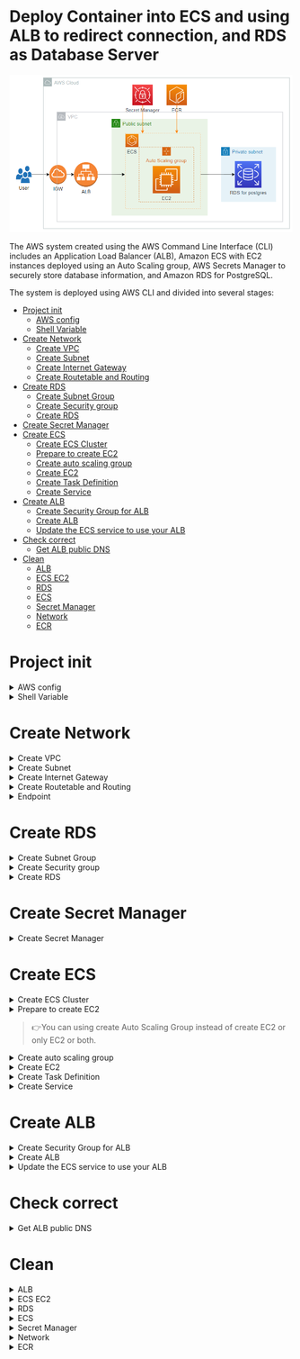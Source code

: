 **Deploy Container into ECS and using ALB to redirect connection, and RDS as Database Server**
===

![Architecture](architect.png)

The AWS system created using the AWS Command Line Interface (CLI) includes an Application Load Balancer (ALB), Amazon ECS with EC2 instances deployed using an Auto Scaling group, AWS Secrets Manager to securely store database information, and Amazon RDS for PostgreSQL.

The system is deployed using AWS CLI and divided into several stages:
- [Project init](#project-init)
  * [AWS config](#aws-config)
  * [Shell Variable](#shell-variable)
- [Create Network](#create-network)
  * [Create VPC](#create-vpc)
  * [Create Subnet](#create-subnet)
  * [Create Internet Gateway](#create-internet-gateway)
  * [Create Routetable and Routing](#create-routetable-and-routing)
- [Create RDS](#create-rds)
  * [Create Subnet Group](#create-subnet-group)
  * [Create Security group](#create-security-group)
  * [Create RDS](#create-rds-1)
- [Create Secret Manager](#create-secret-manager)
- [Create ECS](#create-ecs)
  * [Create ECS Cluster](#create-ecs-cluster)
  * [Prepare to create EC2](#prepare-to-create-ec2)
  * [Create auto scaling group](#create-auto-scaling-group)
  * [Create EC2](#create-ec2)
  * [Create Task Definition](#create-task-definition)
  * [Create Service](#create-service)
- [Create ALB](#create-alb)
  * [Create Security Group for ALB](#create-security-group-for-alb)
  * [Create ALB](#create-alb-1)
  * [Update the ECS service to use your ALB](#update-the-ecs-service-to-use-your-alb)
- [Check correct](#check-correct)
  * [Get ALB public DNS](#get-alb-public-dns)
- [Clean](#clean)
  * [ALB](#alb)
  * [ECS EC2](#ecs-ec2)
  * [RDS](#rds)
  * [ECS](#ecs)
  * [Secret Manager](#secret-manager)
  * [Network](#network)
  * [ECR](#ecr)

# Project init

<details>
<summary>AWS config</summary>

## AWS config
```shell
sudo apt update -y
sudo apt install jq awscli -y
cat <<EOF | tee ~/.aws/config
[default]
region = ap-southeast-1
output = json
EOF
cat <<EOF | tee ~/.aws/credentials
[default]
aws_access_key_id = abc
aws_secret_access_key = abc
EOF
# -> Add credential to ~/.aws/credentials file or using `aws configure` command
```
</details>

<details>
<summary>Shell Variable</summary>

## Shell Variable
```shell
# project
project=aws-container-deploy-2-ecs
project2=Deploy2ECS
# global architect
region=ap-southeast-1
az_01=ap-southeast-1a
az_02=ap-southeast-1b
az_03=ap-southeast-1c
# tags
tags='[{"key":"purpose", "value":"test"}, {"key":"project", "value":"aws-container-deploy"}, {"key":"author", "value":"pthach"}]'
tags2='[{"Key":"purpose", "Value":"test"}, {"Key":"project", "Value":"aws-container-deploy"}, {"Key":"author", "Value":"pthach"}]'
tagspec='{Key=purpose,Value=test},{Key=project,Value=aws-container-deploy},{Key=author,Value=pthach}]'
# Identity
aws_account_id=$(aws sts get-caller-identity --query 'Account' --output text)
ecs_task_backend_image=$aws_account_id.dkr.ecr.$region.amazonaws.com/backend-container:latest
# network
vpc_cidr=10.1.0.0/16
pubsubnet1_cidr=10.1.0.0/20
pubsubnet2_cidr=10.1.16.0/20
pubsubnet3_cidr=10.1.32.0/20
prisubnet1_cidr=10.1.128.0/20
prisubnet2_cidr=10.1.144.0/20
prisubnet3_cidr=10.1.160.0/20
```
</details>

# Create Network

<details>
<summary>Create VPC</summary>

## Create VPC
```shell
vpc_name=$project2-vpc
# Create VPC and Enable dns-hostname feature in vpc
vpc_id=$(aws ec2 create-vpc \
    --cidr-block $vpc_cidr \
    --region $region \
    --tag-specifications `echo 'ResourceType=vpc,Tags=[{Key=Name,Value='$vpc_name'},'$tagspec` \
    --output text \
    --query 'Vpc.VpcId')

aws ec2 modify-vpc-attribute \
    --vpc-id $vpc_id \
    --enable-dns-hostnames '{"Value": true}'

echo $vpc_id
```
</details>

<details>
<summary>Create Subnet</summary>

## Create Subnet
```shell
pubsubnet1_name=$project2-pubsubnet-$az_01
pubsubnet2_name=$project2-pubsubnet-$az_02
pubsubnet3_name=$project2-pubsubnet-$az_03
prisubnet1_name=$project2-prisubnet-$az_01
prisubnet2_name=$project2-prisubnet-$az_02
prisubnet3_name=$project2-prisubnet-$az_03
# Create subnet
subnet_public_1=$(aws ec2 create-subnet \
    --availability-zone $az_01 \
    --cidr-block $pubsubnet1_cidr \
    --tag-specifications `echo 'ResourceType=subnet,Tags=[{Key=Name,Value='$pubsubnet1_name'},'$tagspec` \
    --vpc-id $vpc_id | jq -r '.Subnet.SubnetId')

subnet_public_2=$(aws ec2 create-subnet \
    --availability-zone $az_02 \
    --cidr-block $pubsubnet2_cidr \
    --tag-specifications `echo 'ResourceType=subnet,Tags=[{Key=Name,Value='$pubsubnet2_name'},'$tagspec` \
    --vpc-id $vpc_id | jq -r '.Subnet.SubnetId')

subnet_public_3=$(aws ec2 create-subnet \
    --availability-zone $az_03 \
    --cidr-block $pubsubnet3_cidr \
    --tag-specifications `echo 'ResourceType=subnet,Tags=[{Key=Name,Value='$pubsubnet3_name'},'$tagspec` \
    --vpc-id $vpc_id | jq -r '.Subnet.SubnetId')

subnet_private_1=$(aws ec2 create-subnet \
    --availability-zone $az_01 \
    --cidr-block $prisubnet1_cidr \
    --tag-specifications `echo 'ResourceType=subnet,Tags=[{Key=Name,Value='$prisubnet1_name'},'$tagspec` \
    --vpc-id $vpc_id | jq -r '.Subnet.SubnetId')

subnet_private_2=$(aws ec2 create-subnet \
    --availability-zone $az_02 \
    --cidr-block $prisubnet2_cidr \
    --tag-specifications `echo 'ResourceType=subnet,Tags=[{Key=Name,Value='$prisubnet2_name'},'$tagspec` \
    --vpc-id $vpc_id | jq -r '.Subnet.SubnetId')

subnet_private_3=$(aws ec2 create-subnet \
    --availability-zone $az_03 \
    --cidr-block $prisubnet3_cidr \
    --tag-specifications `echo 'ResourceType=subnet,Tags=[{Key=Name,Value='$prisubnet3_name'},'$tagspec` \
    --vpc-id $vpc_id | jq -r '.Subnet.SubnetId')

echo $subnet_public_1
echo $subnet_public_2
echo $subnet_public_3
echo $subnet_private_1
echo $subnet_private_2
echo $subnet_private_3
```
</details>

<details>
<summary>Create Internet Gateway</summary>

## Create Internet Gateway
```shell
igw_name=$project2-igw
# Create Internet Gateway
gateway_id=$(aws ec2 create-internet-gateway \
    --region $region \
    --tag-specifications `echo 'ResourceType=internet-gateway,Tags=[{Key=Name,Value='$igw_name'},'$tagspec` \
    --output text \
    --query 'InternetGateway.InternetGatewayId')

aws ec2 attach-internet-gateway \
    --vpc-id $vpc_id \
    --internet-gateway-id $gateway_id

echo $gateway_id
```
</details>

<details>
<summary>Create Routetable and Routing</summary>

## Create Routetable and Routing
```shell
rtb_name=$project2-rtb
# Create Route table
rtb_public_id=$(aws ec2 create-route-table \
    --tag-specifications `echo 'ResourceType=route-table,Tags=[{Key=Name,Value='$rtb_name'},'$tagspec` \
    --vpc-id $vpc_id | jq -r '.RouteTable.RouteTableId')

aws ec2 create-route \
    --route-table-id $rtb_public_id \
    --destination-cidr-block 0.0.0.0/0 \
    --gateway-id $gateway_id

# Associate each public subnet with the public route table
aws ec2 associate-route-table \
    --subnet-id $subnet_public_1 \
    --route-table-id $rtb_public_id

aws ec2 associate-route-table \
    --subnet-id $subnet_public_2 \
    --route-table-id $rtb_public_id

aws ec2 associate-route-table \
    --subnet-id $subnet_public_3 \
    --route-table-id $rtb_public_id

echo $rtb_public_id
```
</details>

<details>
<summary>Endpoint</summary>

```shell
com.amazonaws.$region.s3
com.amazonaws.$region.ecr.dkr
com.amazonaws.$region.ecr.api
com.amazonaws.$region.ecs
com.amazonaws.$region.ecs-agent
com.amazonaws.$region.ecs-telemetry
com.amazonaws.$region.ssm
com.amazonaws.$region.secretsmanager
```
</details>

# Create RDS

<details>
<summary>Create Subnet Group</summary>

## Create Subnet Group
```shell
rds_subnet_group_name=$project2-subnet-group
rds_subnet_group_descript="Subnet Group for Postgres RDS"
rds_subnet1_id=$subnet_private_1
rds_subnet2_id=$subnet_private_2
# Create Subnet group
aws rds create-db-subnet-group \
    --db-subnet-group-name $rds_subnet_group_name \
    --db-subnet-group-description "$rds_subnet_group_descript" \
    --subnet-ids $rds_subnet1_id $rds_subnet2_id \
    --tags "$tags2"
```
</details>

<details>
<summary>Create Security group</summary>

## Create Security group
```shell
rds_sgr_name=$project2-rds-sgr
# Create Security Group
rds_sgr_id=$(aws ec2 create-security-group \
    --group-name $rds_sgr_name  \
    --description "Security group for RDS" \
    --tag-specifications `echo 'ResourceType=security-group,Tags=['$tagspec` \
    --vpc-id $vpc_id | jq -r '.GroupId')

aws ec2 authorize-security-group-ingress \
    --group-id $rds_sgr_id \
    --protocol tcp \
    --port 5432 \
    --cidr 0.0.0.0/0

echo $rds_sgr_id
```
</details>

<details>
<summary>Create RDS</summary>

## Create RDS
```shell
rds_name=$project2-rds
rds_db_name="example"
rds_db_username="postgres"
rds_db_password=$(cat db_password)
# Create RDS
aws rds create-db-instance \
    --db-instance-identifier $rds_name \
    --engine postgres \
    --db-name $rds_db_name \
    --db-instance-class db.t3.micro \
    --allocated-storage 20 \
    --master-username $rds_db_username \
    --master-user-password $rds_db_password \
    --storage-type gp2 \
    --no-enable-performance-insights \
    --availability-zone $az_01 \
    --db-subnet-group-name $rds_subnet_group_name \
    --vpc-security-group-ids $rds_sgr_id \
    --backup-retention-period 0 \
    --tags "$tags2"

aws rds wait db-instance-available \
    --db-instance-identifier $rds_name
```
</details>

# Create Secret Manager

<details>
<summary>Create Secret Manager</summary>

```shell
# Get RDS information
rds_address=$(aws rds describe-db-instances \
    --db-instance-identifier $rds_name \
    --query 'DBInstances[0].Endpoint.Address' \
    --output text)
echo $rds_address

secret_name=$project2-sm
secret_string=$(echo "{\"POSTGRES_HOST\":\"$rds_address\",\"POSTGRES_DB\":\"$rds_db_name\",\"POSTGRES_PASSWORD\":\"$rds_db_password\"}")
# Create SecretManager
aws secretsmanager create-secret \
    --name $secret_name \
    --description "To save database information" \
    --tags "$tags2" \
    --secret-string $secret_string
```
</details>

# Create ECS

<details>
<summary>Create ECS Cluster</summary>

## Create ECS Cluster
```shell
ecs_cluster_name=$project2-cluster
# Create ECS Cluster
aws ecs create-cluster \
    --cluster-name $ecs_cluster_name \
    --region $region \
    --tags "$tags"

# Check ECS Cluster created correctly
aws ecs list-clusters
```
</details>

<details>
<summary>Prepare to create EC2</summary>

## Prepare to create EC2
```shell
ecs_ec2_key_name=$(echo $project2-keypair)
ecs_ec2_sgr_name=$(echo $project2-ecs-sgr)
ecs_ec2_role_name=$(echo $project2-ecs-ec2-role)
# Create Keypair
aws ec2 create-key-pair \
    --key-name $ecs_ec2_key_name \
    --region $region \
    --tag-specifications `echo 'ResourceType=key-pair,Tags=['$tagspec` \
    --query 'KeyMaterial' \
    --output text > ./$ecs_ec2_key_name.pem

# Create Security Group
ecs_ec2_sgr_id=$(aws ec2 create-security-group \
    --group-name $ecs_ec2_sgr_name \
    --description "Security group for EC2 in ECS" \
    --tag-specifications `echo 'ResourceType=security-group,Tags=['$tagspec` \
    --vpc-id $vpc_id | jq -r '.GroupId')

aws ec2 authorize-security-group-ingress \
   --group-id $ecs_ec2_sgr_id \
   --protocol tcp \
   --port 8080 \
   --cidr 0.0.0.0/0

aws ec2 authorize-security-group-ingress \
   --group-id $ecs_ec2_sgr_id \
   --protocol tcp \
   --port 22 \
   --cidr 0.0.0.0/0

echo $ecs_ec2_sgr_id

# Create EC2 Role
aws iam create-role \
    --role-name $ecs_ec2_role_name \
    --assume-role-policy-document '{
        "Version": "2012-10-17",
        "Statement": [{
            "Effect": "Allow",
            "Principal": {
                "Service": ["ec2.amazonaws.com"]
            },
            "Action": ["sts:AssumeRole"]
        }]
    }' \
    --tags "$tags2"
    
aws iam attach-role-policy \
    --policy-arn arn:aws:iam::aws:policy/service-role/AmazonEC2ContainerServiceforEC2Role \
    --role-name $ecs_ec2_role_name

aws iam attach-role-policy \
    --policy-arn arn:aws:iam::aws:policy/AmazonSSMManagedInstanceCore \
    --role-name $ecs_ec2_role_name

aws iam create-instance-profile \
    --instance-profile-name $ecs_ec2_role_name

aws iam add-role-to-instance-profile \
    --instance-profile-name $ecs_ec2_role_name \
    --role-name $ecs_ec2_role_name

ecs_ec2_instanceprofile_arn=$(aws iam get-instance-profile \
    --instance-profile-name $ecs_ec2_role_name \
    --output text \
    --query 'InstanceProfile.Arn')

# Get ECS AMI ID
# [get ecs ami](https://docs.aws.amazon.com/AmazonECS/latest/developerguide/retrieve-ecs-optimized_AMI.html)
ecs_ec2_ami_id=$(aws ssm get-parameters \
    --names /aws/service/ecs/optimized-ami/amazon-linux-2/recommended \
    --region $region | jq -r '.Parameters[0].Value | fromjson.image_id')

echo $ecs_ec2_ami_id
```
</details>

> 👉You can using create Auto Scaling Group instead of create EC2 or only EC2 or both.  

<details>
<summary>Create auto scaling group</summary>

## Create auto scaling group
```shell
ecs_ec2_template_name=$project2-ecs-ec2-template
ecs_ec2_autoscale_name=$project2-ecs-ec2-autoscale
ecs_ec2_instancetype=t3.medium
ecs_ec2_subnet_id=$subnet_public_1
ecs_ec2_userdata=$(cat <<EOF | openssl base64 -A
#!/bin/bash\necho ECS_CLUSTER=$ecs_cluster_name >> /etc/ecs/ecs.config
EOF
)
echo -e '#!/bin/bash\necho ECS_CLUSTER=$ecs_cluster_name >> /etc/ecs/ecs.config' | base64

# Create Launch template
cat <<EOF | tee ecs-ec2-launch-template.json
{
    "ImageId": "$ecs_ec2_ami_id",
    "InstanceType": "$ecs_ec2_instancetype",
    "IamInstanceProfile": {
        "Arn": "$ecs_ec2_instanceprofile_arn"
    },
    "NetworkInterfaces": [{
        "DeviceIndex": 0,
        "AssociatePublicIpAddress": true,
        "Groups": ["$ecs_ec2_sgr_id"],
        "SubnetId": "$ecs_ec2_subnet_id"
    }],
    "KeyName": "$ecs_ec2_key_name",
    "TagSpecifications": [{
        "ResourceType": "instance",
        "Tags": `echo '['$tagspec | sed 's/{/{"/g; s/}/"}/g; s/,/","/g; s/}","{/},{/g; s/=/":"/g'`
    }],
    "UserData": "`cat <<EOF | openssl base64 -A
#!/bin/bash
echo ECS_CLUSTER=$ecs_cluster_name >> /etc/ecs/ecs.config
EOF`"
}
EOF

# "
aws ec2 create-launch-template \
    --launch-template-name $ecs_ec2_template_name \
    --launch-template-data file://ecs-ec2-launch-template.json

# create Autoscaling group
aws autoscaling create-auto-scaling-group \
    --auto-scaling-group-name $ecs_ec2_autoscale_name \
    --launch-template '{"LaunchTemplateName":"'$ecs_ec2_template_name'"}' \
    --min-size 1 \
    --max-size 3 \
    --desired-capacity 1 \
    --tags "$tags2"
```
</details>

<details>
<summary>Create EC2</summary>

## Create EC2
```shell
ecs_ec2_subnet_id=$subnet_public_1
ecs_ec2_tag=$project2-ecs-ec2
# Create EC2
cat <<EOF | tee ecs-ec2-userdata.txt
#!/bin/bash
echo ECS_CLUSTER=`echo -n $ecs_cluster_name` >> /etc/ecs/ecs.config
EOF

ecs_ec2_id=$(aws ec2 run-instances \
    --image-id $ecs_ec2_ami_id \
    --count 1 \
    --instance-type t3.medium \
    --subnet-id $ecs_ec2_subnet_id \
    --key-name $ecs_ec2_key_name \
    --security-group-ids $ecs_ec2_sgr_id \
    --associate-public-ip-address \
    --user-data  file://ecs-ec2-userdata.txt \
    --tag-specifications `echo "ResourceType=instance,Tags=["$tagspec` | jq -r '.Instances[0].InstanceId')

aws ec2 associate-iam-instance-profile \
    --instance-id $ecs_ec2_id \
    --iam-instance-profile Name=$ecs_ec2_role_name

echo $ecs_ec2_id   
```
</details>

<details>
<summary>Create Task Definition</summary>

## Create Task Definition
```shell
# Get ARN of AWS secret manager
secret_arn=$(aws secretsmanager describe-secret --secret-id $secret_name --query 'ARN' --output text)

echo $secret_arn
# Create Task Definition role
ecs_task_role_name=$(echo $project2-ecs-task-role)
ecs_task_policy_name=ecs_task_policy
ecs_task_backend_name=$project2-backend-task
ecs_task_backend_image=$aws_account_id.dkr.ecr.$region.amazonaws.com/backend-container:latest
# Create EC2 Role
ecs_task_role_arn=$(aws iam create-role \
    --role-name $ecs_task_role_name \
    --assume-role-policy-document '{
        "Version": "2012-10-17",
        "Statement": [{
            "Effect": "Allow",
            "Principal": {
                "Service": "ecs-tasks.amazonaws.com"
            },
            "Action": ["sts:AssumeRole"]
        }]
    }' \
    --tags "$tags2" \
    --output text \
    --query 'Role.Arn')

cat <<EOF | tee ecs-task-role.json
{
  "Version": "2012-10-17",
  "Statement": [
    {
      "Effect": "Allow",
      "Action": [
        "ssm:GetParameters",
        "secretsmanager:GetSecretValue"
      ],
      "Resource": [
        "`echo $secret_arn`",
        "`echo $secret_arn`*"
      ]
    }
  ]
}
EOF

aws iam put-role-policy \
    --role-name $ecs_task_role_name \
    --policy-name $ecs_task_policy_name \
    --policy-document file://ecs-task-role.json

aws iam attach-role-policy \
    --policy-arn arn:aws:iam::aws:policy/AmazonEC2ContainerRegistryReadOnly \
    --role-name $ecs_task_role_name

ecs_task_role_arn=$(aws iam get-role \
    --role-name $ecs_task_role_name \
    --output text \
    --query 'Role.Arn')

# Content of task-definition
cat <<EOF | tee backend-definition.json
{
    "name": "$ecs_task_backend_name",
    "image": "$ecs_task_backend_image",
    "portMappings": [
        {
            "containerPort": 8080,
            "hostPort": 8080
        }
    ],
    "secrets" : [
        {
            "valueFrom" : "$secret_arn:POSTGRES_HOST::",
            "name" : "POSTGRES_HOST"
        },
        {
            "valueFrom" : "$secret_arn:POSTGRES_DB::",
            "name" : "POSTGRES_DB"
        },
        {
            "valueFrom" : "$secret_arn:POSTGRES_PASSWORD::",
            "name" : "POSTGRES_PASSWORD"
        }
    ]
}
EOF
# Create task-definition
ecs_backend_task_definition=$(aws ecs register-task-definition \
    --family $ecs_task_backend_name \
    --network-mode awsvpc \
    --requires-compatibilities EC2 \
    --cpu "256" \
    --memory "512" \
    --execution-role-arn "$ecs_task_role_arn" \
    --tags "$tags" \
    --container-definitions "`jq -c . backend-definition.json`" )

# Check ECS task definition created correctly
aws ecs list-task-definitions
```
</details>

<details>
<summary>Create Service</summary>

## Create Service
```shell
ecs_service_name=backend-service
# Backend
ecs_task_arn=$(aws ecs describe-task-definition \
    --task-definition $ecs_task_backend_name \
    --query "taskDefinition.taskDefinitionArn" \
    --output text)

echo $ecs_task_arn

aws ecs create-service \
   --cluster $ecs_cluster_name \
   --service-name $ecs_service_name \
   --task-definition $ecs_task_arn \
   --desired-count 1 \
   --network-configuration "awsvpcConfiguration={subnets=[$subnet_public_1],securityGroups=[$ecs_ec2_sgr_id]}"
```
</details>

# Create ALB

<details>
<summary>Create Security Group for ALB</summary>

## Create Security Group for ALB
```shell
alb_sgr_name=$project2-alb-sgr
# Create security group
alb_sgr_id=$(aws ec2 create-security-group \
    --group-name $alb_sgr_name \
    --description "Security group for ALB" \
    --tag-specifications `echo 'ResourceType=security-group,Tags=['$tagspec` \
    --vpc-id $vpc_id | jq -r '.GroupId')

aws ec2 authorize-security-group-ingress \
   --group-id $alb_sgr_id \
   --protocol tcp \
   --port 22 \
   --cidr 0.0.0.0/0

aws ec2 authorize-security-group-ingress \
   --group-id $alb_sgr_id \
   --protocol tcp \
   --port 80 \
   --cidr 0.0.0.0/0

echo $alb_sgr_id
```
</details>

<details>
<summary>Create ALB</summary>

## Create ALB
```shell
alb_name=$project2-alb
alb_tgr_name=$(echo $project2-tgr)
alb_vpc_id=$vpc_id
alb_subnet1_id=$subnet_public_1
alb_subnet2_id=$subnet_public_2
# Create ALB
alb_arn=$(aws elbv2 create-load-balancer \
    --name $alb_name  \
    --subnets $alb_subnet1_id $alb_subnet2_id \
    --security-groups $alb_sgr_id \
    --tags "$tags2" \
    --query 'LoadBalancers[0].LoadBalancerArn' \
    --output text)

alb_tgr_arn=$(aws elbv2 create-target-group \
    --name $alb_tgr_name \
    --protocol HTTP \
    --target-type ip \
    --port 8080 \
    --vpc-id $alb_vpc_id \
    --tags "$tags2" \
    --query 'TargetGroups[0].TargetGroupArn' \
    --output text)


# aws elbv2 register-targets \
#     --target-group-arn $alb_tgr_arn  \
#     --targets Id=$ecs_ec2_id

alb_listener_arn=$(aws elbv2 create-listener \
  --load-balancer-arn $alb_arn \
  --protocol HTTP \
  --port 80 \
  --default-actions Type=forward,TargetGroupArn=$alb_tgr_arn \
  --query 'Listeners[0].ListenerArn' \
  --output text)

aws elbv2 describe-target-health --target-group-arn $alb_tgr_arn

echo $alb_arn
echo $alb_tgr_arn
echo $alb_listener_arn
```
</details>

<details>
<summary>Update the ECS service to use your ALB</summary>

## Update the ECS service to use your ALB
```shell
# aws elbv2 modify-target-group-attributes \
#     --target-group-arn $alb_tgr_arn \
#     --attributes '[{"Key":"target-type","Value":"ip"}'
aws ecs update-service --cluster $ecs_cluster_name \
    --service $ecs_service_name \
    --desired-count 1 \
    --load-balancers targetGroupArn=$alb_tgr_arn,containerName=`echo $ecs_backend_task_definition | jq -r '.taskDefinition.containerDefinitions[0].name'`,containerPort=8080
```
</details>

# Check correct

<details>
<summary>Get ALB public DNS</summary>

## Get ALB public DNS
```shell
aws elbv2 describe-load-balancers \
    --load-balancer-arns $alb_arn \
    --query 'LoadBalancers[0].DNSName' \
    --output text
```
</details>

# Clean

<details>
<summary>ALB</summary>

## ALB
```shell
# ALB
aws elbv2 delete-listener --listener-arn $alb_listener_arn
aws elbv2 delete-target-group --target-group-arn $alb_tgr_arn
aws elbv2 delete-load-balancer --load-balancer-arn $alb_arn
aws ec2 delete-security-group --group-id $alb_sgr_id
```
</details>
<details>
<summary>ECS EC2</summary>

## ECS EC2
```shell
# ECS EC2
aws ec2 terminate-instances --instance-ids $ecs_ec2_id
aws ec2 wait  instance-terminated --instance-ids $ecs_ec2_id
# AutoScaling Group & Lanch Template
aws autoscaling delete-auto-scaling-group \
    --auto-scaling-group-name $ecs_ec2_autoscale_name \
    --force-delete
aws ec2 delete-launch-template --launch-template-name $ecs_ec2_template_name

aws iam remove-role-from-instance-profile \
    --instance-profile-name $ecs_ec2_role_name \
    --role-name $ecs_ec2_role_name
aws iam delete-instance-profile --instance-profile-name $ecs_ec2_role_name
aws iam detach-role-policy \
    --policy-arn arn:aws:iam::aws:policy/service-role/AmazonEC2ContainerServiceforEC2Role \
    --role-name $ecs_ec2_role_name
aws iam detach-role-policy \
    --policy-arn arn:aws:iam::aws:policy/AmazonSSMManagedInstanceCore \
    --role-name $ecs_ec2_role_name
aws iam delete-role --role-name $ecs_ec2_role_name
aws ec2 delete-security-group --group-id $ecs_ec2_sgr_id
aws ec2 delete-key-pair --key-name $ecs_ec2_key_name
rm -f $ecs_ec2_key_name.pem
```
</details>
<details>
<summary>RDS</summary>

## RDS
```shell
# RDS
aws rds delete-db-instance --db-instance-identifier $rds_name --skip-final-snapshot
aws rds wait db-instance-deleted --db-instance-identifier $rds_name
aws ec2 delete-security-group --group-id $rds_sgr_id
aws rds delete-db-subnet-group --db-subnet-group-name $rds_subnet_group_name
```
</details>
<details>
<summary>ECS</summary>

## ECS
```shell
# ECS
aws ecs delete-service --cluster $ecs_cluster_name \
    --service $ecs_service_name --force
aws ecs delete-cluster --cluster $ecs_cluster_name

aws iam delete-role-policy \
    --role-name $ecs_task_role_name \
    --policy-name $ecs_task_policy_name
aws iam detach-role-policy \
    --policy-arn arn:aws:iam::aws:policy/AmazonEC2ContainerRegistryReadOnly \
    --role-name $ecs_task_role_name
aws iam delete-role --role-name $ecs_task_role_name

# aws ecs deregister-task-definition --task-definition `echo $ecs_backend_task_definition | jq -r ".taskDefinition.taskDefinitionArn"`

# task_definition_arns=$(aws ecs list-task-definitions --status ACTIVE --query 'taskDefinitionArns[]' --output text)

# # Loop through each ARN and deregister the task definition
# for arn in $task_definition_arns; do
#     aws ecs deregister-task-definition --task-definition $arn
# done
```
</details>
<details>
<summary>Secret Manager</summary>

## Secret Manager
```shell
# Secret Manager
aws secretsmanager delete-secret \
    --secret-id $secret_name \
    --force-delete-without-recovery
```
</details>
<details>
<summary>Network</summary>

## Network
```shell
# Network
aws ec2 delete-subnet --subnet-id $subnet_public_1
aws ec2 delete-subnet --subnet-id $subnet_public_2
aws ec2 delete-subnet --subnet-id $subnet_public_3
aws ec2 delete-subnet --subnet-id $subnet_private_1
aws ec2 delete-subnet --subnet-id $subnet_private_2
aws ec2 delete-subnet --subnet-id $subnet_private_3
aws ec2 delete-route-table --route-table-id $rtb_public_id
aws ec2 detach-internet-gateway \
    --internet-gateway-id $gateway_id \
    --vpc-id $vpc_id
aws ec2 delete-internet-gateway --internet-gateway-id $gateway_id
aws ec2 delete-vpc --vpc-id $vpc_id
```
</details>
<details>
<summary>ECR</summary>

## ECR
```shell
ecr_name=backend-container
aws ecr batch-delete-image \
    --repository-name $ecr_name \
    --image-ids imageTag=latest \
    --region $region

aws ecr delete-repository \
    --repository-name $ecr_name \
    --force \
    --region $region
```
</details>